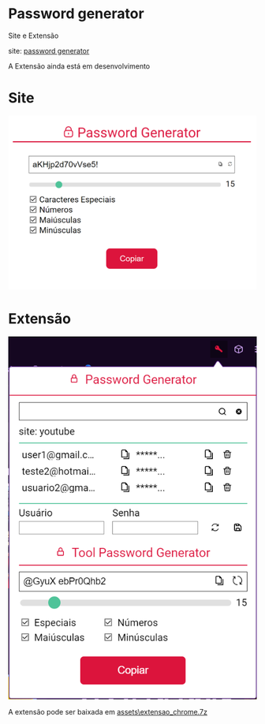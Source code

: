 # Password generator

Site e Extensão

site: [password generator](http://testes.hospedagem-gratis.com/)

A Extensão ainda está em desenvolvimento

# Site

<img src="assets\pass_gen.png" alt="Password Generator">

# Extensão

<img src="assets\extensao_chrome.png" alt="Password Generator">

A extensão pode ser baixada em [assets\extensao_chrome.7z](assets\extensao_chrome.7z)

